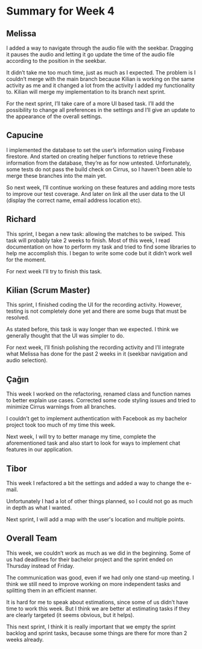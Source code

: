 # Summary for Week 4

## Melissa
I added a way to navigate through the audio file with the seekbar. Dragging it pauses the audio and letting it go update the time of the audio file according to the position in the seekbar.

It didn’t take me too much time, just as much as I expected. The problem is I couldn’t merge with the main branch because Kilian is working on the same activity as me and it changed a lot from the activity I added my functionality to. Kilian will merge my implementation to its branch next sprint.

For the next sprint, I’ll take care of a more UI based task. I’ll add the possibility to change all preferences in the settings and I’ll give an update to the appearance of the overall settings.


## Capucine
I implemented the database to set the user’s information using Firebase firestore. And started on creating helper functions to retrieve these information from the database, they’re as for now untested. Unfortunately, some tests do not pass the build check on Cirrus, so I haven’t been able to merge these branches into the main yet.

So next week, I’ll continue working on these features and adding more tests to improve our test coverage. And later on link all the user data to the UI (display the correct name, email address location etc).


## Richard
This sprint, I began a new task: allowing the matches to be swiped. This task will probably take 2 weeks to finish. Most of this week, I read documentation on how to perform my task and tried to find some libraries to help me accomplish this. I began to write some code but it didn’t work well for the moment.

For next week I'll try to finish this task.


## Kilian (Scrum Master)
This sprint, I finished coding the UI for the recording activity. However, testing is not completely done yet and there are some bugs that must be resolved.

As stated before, this task is way longer than we expected. I think we generally thought that the UI was simpler to do.

For next week, I’ll finish polishing the recording activity and I’ll integrate what Melissa has done for the past 2 weeks in it (seekbar navigation and audio selection).


## Çağın
This week I worked on the refactoring, renamed class and function names to better explain use cases. Corrected some code styling issues and tried to minimize Cirrus warnings from all branches.

I couldn’t get to implement authentication with Facebook as my bachelor project took too much of my time this week.

Next week, I will try to better manage my time, complete the aforementioned task and also start to look for ways to implement chat features in our application.

## Tibor
This week I refactored a bit the settings and added a way to change the e-mail.

Unfortunately I had a lot of other things planned, so I could not go as much in depth as what I wanted.

Next sprint, I will add a map with the user's location and multiple points.

## Overall Team
This week, we couldn’t work as much as we did in the beginning. Some of us had deadlines for their bachelor project and the sprint ended on Thursday instead of Friday.

The communication was good, even if we had only one stand-up meeting. I think we still need to improve working on more independent tasks and splitting them in an efficient manner.

It is hard for me to speak about estimations, since some of us didn’t have time to work this week. But I think we are better at estimating tasks if they are clearly targeted (it seems obvious, but it helps).

This next sprint, I think it is really important that we empty the sprint backlog and sprint tasks, because some things are there for more than 2 weeks already.
